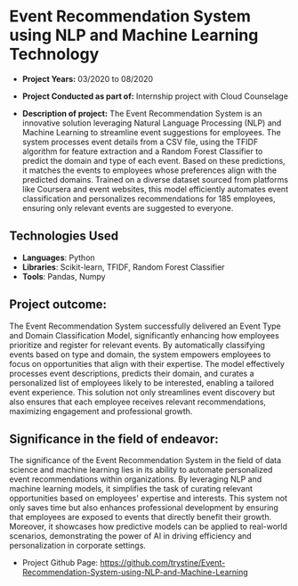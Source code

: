 # Event Recommendation System using NLP and Machine Learning Technology

-	**Project Years:** 03/2020 to 08/2020

-	**Project Conducted as part of:** Internship project with Cloud Counselage

-	**Description of project:** 
The Event Recommendation System is an innovative solution leveraging Natural Language Processing (NLP) and Machine Learning to streamline event suggestions for employees. The system processes event details from a CSV file, using the TFIDF algorithm for feature extraction and a Random Forest Classifier to predict the domain and type of each event. Based on these predictions, it matches the events to employees whose preferences align with the predicted domains. Trained on a diverse dataset sourced from platforms like Coursera and event websites, this model efficiently automates event classification and personalizes recommendations for 185 employees, ensuring only relevant events are suggested to everyone.

## Technologies Used

- **Languages**: Python
- **Libraries**: Scikit-learn, TFIDF, Random Forest Classifier
- **Tools**: Pandas, Numpy

## Project outcome: 
The Event Recommendation System successfully delivered an Event Type and Domain Classification Model, significantly enhancing how employees prioritize and register for relevant events. By automatically classifying events based on type and domain, the system empowers employees to focus on opportunities that align with their expertise. The model effectively processes event descriptions, predicts their domain, and curates a personalized list of employees likely to be interested, enabling a tailored event experience. This solution not only streamlines event discovery but also ensures that each employee receives relevant recommendations, maximizing engagement and professional growth.

## Significance in the field of endeavor: 
The significance of the Event Recommendation System in the field of data science and machine learning lies in its ability to automate personalized event recommendations within organizations. By leveraging NLP and machine learning models, it simplifies the task of curating relevant opportunities based on employees' expertise and interests. This system not only saves time but also enhances professional development by ensuring that employees are exposed to events that directly benefit their growth. Moreover, it showcases how predictive models can be applied to real-world scenarios, demonstrating the power of AI in driving efficiency and personalization in corporate settings.

-	Project Github Page: https://github.com/trystine/Event-Recommendation-System-using-NLP-and-Machine-Learning

